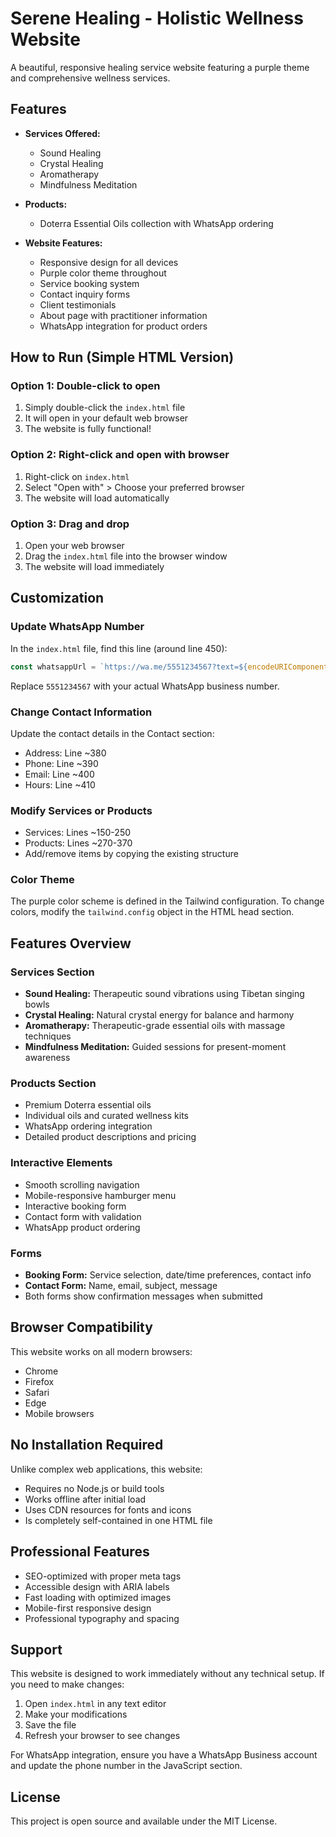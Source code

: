 # Serene Healing - Holistic Wellness Website

A beautiful, responsive healing service website featuring a purple theme and comprehensive wellness services.

## Features

- **Services Offered:**
  - Sound Healing
  - Crystal Healing
  - Aromatherapy
  - Mindfulness Meditation

- **Products:**
  - Doterra Essential Oils collection with WhatsApp ordering

- **Website Features:**
  - Responsive design for all devices
  - Purple color theme throughout
  - Service booking system
  - Contact inquiry forms
  - Client testimonials
  - About page with practitioner information
  - WhatsApp integration for product orders

## How to Run (Simple HTML Version)

### Option 1: Double-click to open
1. Simply double-click the `index.html` file
2. It will open in your default web browser
3. The website is fully functional!

### Option 2: Right-click and open with browser
1. Right-click on `index.html`
2. Select "Open with" > Choose your preferred browser
3. The website will load automatically

### Option 3: Drag and drop
1. Open your web browser
2. Drag the `index.html` file into the browser window
3. The website will load immediately

## Customization

### Update WhatsApp Number
In the `index.html` file, find this line (around line 450):
```javascript
const whatsappUrl = `https://wa.me/5551234567?text=${encodeURIComponent(message)}`;
```
Replace `5551234567` with your actual WhatsApp business number.

### Change Contact Information
Update the contact details in the Contact section:
- Address: Line ~380
- Phone: Line ~390
- Email: Line ~400
- Hours: Line ~410

### Modify Services or Products
- Services: Lines ~150-250
- Products: Lines ~270-370
- Add/remove items by copying the existing structure

### Color Theme
The purple color scheme is defined in the Tailwind configuration. To change colors, modify the `tailwind.config` object in the HTML head section.

## Features Overview

### Services Section
- **Sound Healing:** Therapeutic sound vibrations using Tibetan singing bowls
- **Crystal Healing:** Natural crystal energy for balance and harmony
- **Aromatherapy:** Therapeutic-grade essential oils with massage techniques
- **Mindfulness Meditation:** Guided sessions for present-moment awareness

### Products Section
- Premium Doterra essential oils
- Individual oils and curated wellness kits
- WhatsApp ordering integration
- Detailed product descriptions and pricing

### Interactive Elements
- Smooth scrolling navigation
- Mobile-responsive hamburger menu
- Interactive booking form
- Contact form with validation
- WhatsApp product ordering

### Forms
- **Booking Form:** Service selection, date/time preferences, contact info
- **Contact Form:** Name, email, subject, message
- Both forms show confirmation messages when submitted

## Browser Compatibility

This website works on all modern browsers:
- Chrome
- Firefox
- Safari
- Edge
- Mobile browsers

## No Installation Required

Unlike complex web applications, this website:
- Requires no Node.js or build tools
- Works offline after initial load
- Uses CDN resources for fonts and icons
- Is completely self-contained in one HTML file

## Professional Features

- SEO-optimized with proper meta tags
- Accessible design with ARIA labels
- Fast loading with optimized images
- Mobile-first responsive design
- Professional typography and spacing

## Support

This website is designed to work immediately without any technical setup. If you need to make changes:

1. Open `index.html` in any text editor
2. Make your modifications
3. Save the file
4. Refresh your browser to see changes

For WhatsApp integration, ensure you have a WhatsApp Business account and update the phone number in the JavaScript section.

## License

This project is open source and available under the MIT License.
